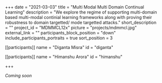 +++
date = "2021-03-03"
title = "Multi Modal Multi Domain Continual Learning"
description = "We explore the regime of supporting multi-domain based multi-modal continial learning frameworks along with proving their robustness to domain targetted/ mode targetted attacks."
short_description = ""
project_id = "MDMMCL12x"
picture = "projects/mdmmcl.jpg"
external_link = ""
participants_block_position = "down"
include_participants_portraits = true
sort_position = 3

[[participants]]
    name = "Diganta Misra"
    id = "diganta"

[[participants]]
    name = "Himanshu Arora"
    id = "himanshu"

+++

*Coming soon*